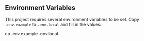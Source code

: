 ## Environment Variables

This project requires several environment variables to be set. Copy `.env.example` to `.env.local` and fill in the values: 

cp .env.example .env.local